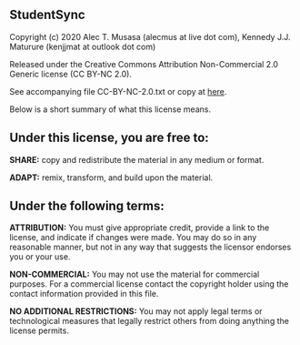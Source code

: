 StudentSync
-----------------------------------------------------------
Copyright (c) 2020
Alec T. Musasa (alecmus at live dot com),
Kennedy J.J. Maturure (kenjjmat at outlook dot com)

Released under the Creative Commons Attribution Non-Commercial
2.0 Generic license (CC BY-NC 2.0).

See accompanying file CC-BY-NC-2.0.txt or copy at [here](https://github.com/kenjjmat/StudentSync_Client/blob/master/CC-BY-NC-2.0.txt).

Below is a short summary of what this license means.

Under this license, you are free to:
------------------------------------
<p>
    <b>SHARE:</b> copy and redistribute the material in any medium or format.
</p>
<p>
    <b>ADAPT:</b> remix, transform, and build upon the material.
</p>

Under the following terms:
--------------------------
<p>
    <b>ATTRIBUTION:</b> You must give appropriate credit, provide a link to the
    license, and indicate if changes were made. You may do so in any
    reasonable manner, but not in any way that suggests the licensor endorses
    you or your use.
</p>
<p>
    <b>NON-COMMERCIAL:</b> You may not use the material for commercial purposes. For
    a commercial license contact the copyright holder using the contact
    information provided in this file.
</p>
<p>
    <b>NO ADDITIONAL RESTRICTIONS:</b> You may not apply legal terms or technological
    measures that legally restrict others from doing anything the license permits.
</p>
